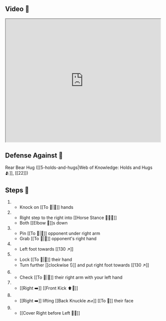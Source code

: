 ## Video 🎥

<iframe src="https://www.youtube.com/embed/cnRhl0SoOaM" width="100%" height="400"></iframe>

## Defense Against 🤺

Rear Bear Hug ([[5-holds-and-hugs|Web of Knowledge: Holds and Hugs 🫂]], [[22]])

## Steps 👣

1. - Knock on [[To 🎯|🎯]] hands
2. - Right step to the right into [[Horse Stance 🏇🧍‍♂️]]
    - Both [[Elbow 💪]]s down
3. - Pin [[To 🎯|🎯]] opponent under right arm
    - Grab [[To 🎯|🎯]] opponent's right hand
4. - Left foot towards [[130 ↗️]]
5. - Lock [[To 🎯|🎯]] their hand
    - Turn further [[clockwise 🔃]] and put right foot towards [[130 ↗️]]
6. - Check [[To 🎯|🎯]] their right arm with your left hand
7. - [[Right ➡️]] [[Front Kick ⬆️🦵]]
8. - [[Right ➡️]] lifting [[Back Knuckle 🔙✊]] [[To 🎯]] their face
9. - [[Cover Right before Left 🦶🔄]]

